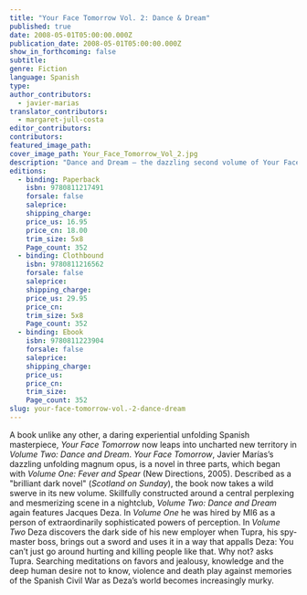 ```yaml
---
title: "Your Face Tomorrow Vol. 2: Dance & Dream"
published: true
date: 2008-05-01T05:00:00.000Z
publication_date: 2008-05-01T05:00:00.000Z
show_in_forthcoming: false
subtitle:
genre: Fiction
language: Spanish
type:
author_contributors:
  - javier-marias
translator_contributors:
  - margaret-jull-costa
editor_contributors:
contributors:
featured_image_path:
cover_image_path: Your_Face_Tomorrow_Vol_2.jpg
description: "Dance and Dream – the dazzling second volume of Your Face Tomorrow, Javier Marías' unfolding literary spy novel in three parts – is now available in paperback. "
editions:
  - binding: Paperback
    isbn: 9780811217491
    forsale: false
    saleprice:
    shipping_charge:
    price_us: 16.95
    price_cn: 18.00
    trim_size: 5x8
    Page_count: 352
  - binding: Clothbound
    isbn: 9780811216562
    forsale: false
    saleprice:
    shipping_charge:
    price_us: 29.95
    price_cn:
    trim_size: 5x8
    Page_count: 352
  - binding: Ebook
    isbn: 9780811223904
    forsale: false
    saleprice:
    shipping_charge:
    price_us:
    price_cn:
    trim_size:
    Page_count: 352
slug: your-face-tomorrow-vol.-2-dance-dream
---
```


A book unlike any other, a daring experiential unfolding Spanish masterpiece, _Your Face Tomorrow_ now leaps into uncharted new territory in _Volume Two: Dance and Dream_. _Your Face Tomorrow_, Javier Marías’s dazzling unfolding magnum opus, is a novel in three parts, which began with _Volume One: Fever and Spear_ (New Directions, 2005). Described as a "brilliant dark novel" (_Scotland on Sunday_), the book now takes a wild swerve in its new volume. Skillfully constructed around a central perplexing and mesmerizing scene in a nightclub, _Volume Two: Dance and Dream_ again features Jacques Deza. In _Volume One_ he was hired by MI6 as a person of extraordinarily sophisticated powers of perception. In _Volume Two_ Deza discovers the dark side of his new employer when Tupra, his spy-master boss, brings out a sword and uses it in a way that appalls Deza: You can’t just go around hurting and killing people like that. Why not? asks Tupra. Searching meditations on favors and jealousy, knowledge and the deep human desire not to know, violence and death play against memories of the Spanish Civil War as Deza’s world becomes increasingly murky.

